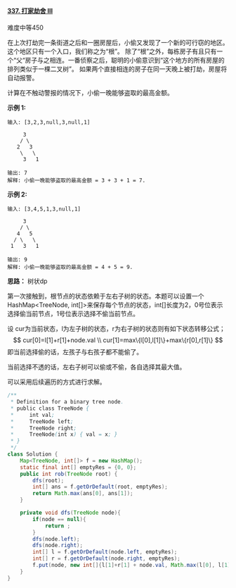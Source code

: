 #### [337. 打家劫舍 III](https://leetcode-cn.com/problems/house-robber-iii/)

难度中等450

在上次打劫完一条街道之后和一圈房屋后，小偷又发现了一个新的可行窃的地区。这个地区只有一个入口，我们称之为“根”。 除了“根”之外，每栋房子有且只有一个“父“房子与之相连。一番侦察之后，聪明的小偷意识到“这个地方的所有房屋的排列类似于一棵二叉树”。 如果两个直接相连的房子在同一天晚上被打劫，房屋将自动报警。

计算在不触动警报的情况下，小偷一晚能够盗取的最高金额。

**示例 1:**

```
输入: [3,2,3,null,3,null,1]

     3
    / \
   2   3
    \   \ 
     3   1

输出: 7 
解释: 小偷一晚能够盗取的最高金额 = 3 + 3 + 1 = 7.
```

**示例 2:**

```
输入: [3,4,5,1,3,null,1]

     3
    / \
   4   5
  / \   \ 
 1   3   1

输出: 9
解释: 小偷一晚能够盗取的最高金额 = 4 + 5 = 9.
```



**思路：** 树状dp

第一次接触到，根节点的状态依赖于左右子树的状态。本题可以设置一个HashMap<TreeNode, int[]>来保存每个节点的状态，int[]长度为2，0号位表示选择偷当前节点，1号位表示选择不偷当前节点。



设 cur为当前状态，l为左子树的状态，r为右子树的状态则有如下状态转移公式；
$$
cur[0]=l[1]+r[1]+node.val \\
cur[1]=max\{l[0],l[1]\}+max\{r[0],r[1]\}
$$
即当前选择偷的话，左孩子与右孩子都不能偷了。

当前选择不透的话，左右子树可以偷或不偷，各自选择其最大值。



可以采用后续遍历的方式进行求解。

```java
/**
 * Definition for a binary tree node.
 * public class TreeNode {
 *     int val;
 *     TreeNode left;
 *     TreeNode right;
 *     TreeNode(int x) { val = x; }
 * }
 */
class Solution {
    Map<TreeNode, int[]> f = new HashMap();
    static final int[] emptyRes = {0, 0};
    public int rob(TreeNode root) {
        dfs(root);
        int[] ans = f.getOrDefault(root, emptyRes);
        return Math.max(ans[0], ans[1]);
    }

    private void dfs(TreeNode node){
        if(node == null){
            return ;
        }
        dfs(node.left);
        dfs(node.right);
        int[] l = f.getOrDefault(node.left, emptyRes);
        int[] r = f.getOrDefault(node.right, emptyRes);
        f.put(node, new int[]{l[1]+r[1] + node.val, Math.max(l[0], l[1]) + Math.max(r[0], r[1])});
    }
}
```

